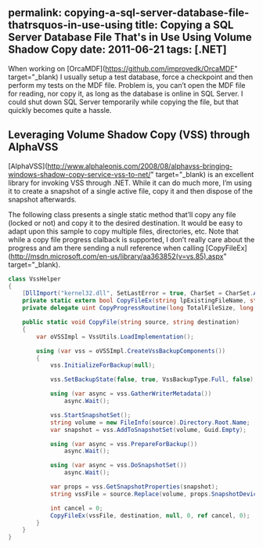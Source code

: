 permalink: copying-a-sql-server-database-file-thatrsquos-in-use-using
title: Copying a SQL Server Database File That's in Use Using Volume Shadow Copy
date: 2011-06-21
tags: [.NET]
---
When working on [OrcaMDF](https://github.com/improvedk/OrcaMDF" target="_blank) I usually setup a test database, force a checkpoint and then perform my tests on the MDF file. Problem is, you can’t open the MDF file for reading, nor copy it, as long as the database is online in SQL Server. I could shut down SQL Server temporarily while copying the file, but that quickly becomes quite a hassle.

## Leveraging Volume Shadow Copy (VSS) through AlphaVSS

[AlphaVSS](http://www.alphaleonis.com/2008/08/alphavss-bringing-windows-shadow-copy-service-vss-to-net/" target="_blank) is an excellent library for invoking VSS through .NET. While it can do much more, I’m using it to create a snapshot of a single active file, copy it and then dispose of the snapshot afterwards.

The following class presents a single static method that’ll copy any file (locked or not) and copy it to the desired destination. It would be easy to adapt upon this sample to copy multiple files, directories, etc. Note that while a copy file progress clalback is supported, I don’t really care about the progress and am there sending a null reference when calling [CopyFileEx](http://msdn.microsoft.com/en-us/library/aa363852(v=vs.85).aspx" target="_blank).

```csharp
class VssHelper
{
	[DllImport("kernel32.dll", SetLastError = true, CharSet = CharSet.Auto)]
	private static extern bool CopyFileEx(string lpExistingFileName, string lpNewFileName, CopyProgressRoutine lpProgressRoutine, int lpData, ref int pbCancel, uint dwCopyFlags);
	private delegate uint CopyProgressRoutine(long TotalFileSize, long TotalBytesTransferred, long StreamSize, long StreamBytesTransferred, uint dwStreamNumber, uint dwCallbackReason, IntPtr hSourceFile, IntPtr hDestinationFile, IntPtr lpData);

	public static void CopyFile(string source, string destination)
	{
		var oVSSImpl = VssUtils.LoadImplementation();

		using (var vss = oVSSImpl.CreateVssBackupComponents())
		{
			vss.InitializeForBackup(null);

			vss.SetBackupState(false, true, VssBackupType.Full, false);

			using (var async = vss.GatherWriterMetadata())
				async.Wait();

			vss.StartSnapshotSet();
			string volume = new FileInfo(source).Directory.Root.Name;
			var snapshot = vss.AddToSnapshotSet(volume, Guid.Empty);

			using (var async = vss.PrepareForBackup())
				async.Wait();

			using (var async = vss.DoSnapshotSet())
				async.Wait();

			var props = vss.GetSnapshotProperties(snapshot);
			string vssFile = source.Replace(volume, props.SnapshotDeviceObject + @"");

			int cancel = 0;
			CopyFileEx(vssFile, destination, null, 0, ref cancel, 0);
		}
	}
}
```
